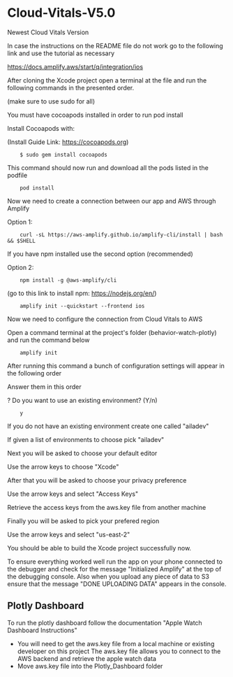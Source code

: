 # Cloud-Vitals-V5.0
Newest Cloud Vitals Version

In case the instructions on the README file do not work go to the following link and use the tutorial as necessary

https://docs.amplify.aws/start/q/integration/ios

After cloning the Xcode project open a terminal at the file and run the following commands in the presented order.

(make sure to use sudo for all)

 
You must have cocoapods installed in order to run pod install
 
Install Cocoapods with: 

(Install Guide Link: https://cocoapods.org)
 
        $ sudo gem install cocoapods
     
This command should now run and download all the pods listed in the podfile

        pod install

Now we need to create a connection between our app and AWS through Amplify

Option 1:

        curl -sL https://aws-amplify.github.io/amplify-cli/install | bash && $SHELL

If you have npm installed use the second option (recommended)
  
Option 2:

        npm install -g @aws-amplify/cli

(go to this link to install npm: https://nodejs.org/en/)

        amplify init --quickstart --frontend ios

Now we need to configure the connection from Cloud Vitals to AWS

Open a command terminal at the project's folder (behavior-watch-plotly) and run the command below

        amplify init
        
After running this command a bunch of configuration settings will appear in the following order

Answer them in this order

   ? Do you want to use an existing environment? (Y/n) 
                          
        y
    
If you do not have an existing environment create one called "ailadev"

If given a list of environments to choose pick "ailadev"


   Next you will be asked to choose your default editor
   
   Use the arrow keys to choose "Xcode"
   
   After that you will be asked to choose your privacy preference
   
   Use the arrow keys and select "Access Keys"
   
   Retrieve the access keys from the aws.key file from another machine
      
   Finally you will be asked to pick your prefered region
   
   Use the arrow keys and select "us-east-2"

You should be able to build the Xcode project successfully now.

To ensure everything worked well run the app on your phone connected to the debugger and check for the message "Initialized Amplify" at the top of the debugging console. Also when you upload any piece of data to S3 ensure that the message "DONE UPLOADING DATA" appears in the console.


## Plotly Dashboard
To run the plotly dashboard follow the documentation "Apple Watch Dashboard Instructions"
- You will need to get the aws.key file from a local machine or existing developer on this project
    The aws.key file allows you to connect to the AWS backend and retrieve the apple watch data
- Move aws.key file into the Plotly_Dashboard folder
